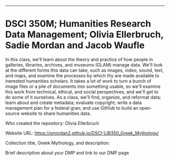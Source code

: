 ---
# DSCI 350M; Humanities Research Data Management; Olivia Ellerbruch, Sadie Mordan and Jacob Waufle
In this class, we'll learn about the theory and practice of how people in galleries, libraries, archives, and museums (GLAM) manage data. We'll look at the different forms this data can take, such as images, video, sound, text, and maps, and examine the processes by which thy are made available to inerested humanities scholars. 
It takes a lot of work to turn a bunch of image files or a pile of documents into something usable, so we'll examine this work from technical, ethical, and social perspectives, and we'll get to do some of it ourselves. As a class, we'll find, organize, and reformat data; learn about and create metadata; evaluate copyright; write a data management plan for a federal gran; and use GitHub to build an open-source website to share humanities data. 

Who created the repository: Olivia Ellerbruch 

Website URL: https://smordan2.github.io/DSCI-LIB350_Greek_Mythology/

Collection title, Greek Mythology, and description:

Brief description about your DMP and link to our DMP page
